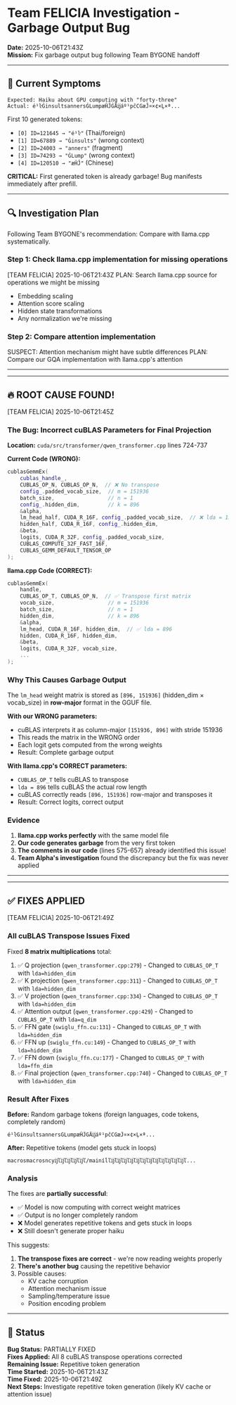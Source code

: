 # Team FELICIA Investigation - Garbage Output Bug

**Date:** 2025-10-06T21:43Z  
**Mission:** Fix garbage output bug following Team BYGONE handoff

---

## 🎯 Current Symptoms

```
Expected: Haiku about GPU computing with "forty-three"
Actual: é¹ŀĠinsultsannersĠLumpæĤĴĠÄĳáº¹pĉCGæĴ¤×¢×Ļ×ª...
```

First 10 generated tokens:
- `[0] ID=121645 → "é¹ŀ"` (Thai/foreign)
- `[1] ID=67889 → "Ġinsults"` (wrong context)
- `[2] ID=24003 → "anners"` (fragment)
- `[3] ID=74293 → "ĠLump"` (wrong context)
- `[4] ID=120510 → "æĤĴ"` (Chinese)

**CRITICAL:** First generated token is already garbage! Bug manifests immediately after prefill.

---

## 🔍 Investigation Plan

Following Team BYGONE's recommendation: Compare with llama.cpp systematically.

### Step 1: Check llama.cpp implementation for missing operations

[TEAM FELICIA] 2025-10-06T21:43Z
PLAN: Search llama.cpp source for operations we might be missing
- Embedding scaling
- Attention score scaling
- Hidden state transformations
- Any normalization we're missing

### Step 2: Compare attention implementation

SUSPECT: Attention mechanism might have subtle differences
PLAN: Compare our GQA implementation with llama.cpp's attention

---

---

## 🔥 ROOT CAUSE FOUND!

[TEAM FELICIA] 2025-10-06T21:45Z

### The Bug: Incorrect cuBLAS Parameters for Final Projection

**Location:** `cuda/src/transformer/qwen_transformer.cpp` lines 724-737

**Current Code (WRONG):**
```cpp
cublasGemmEx(
    cublas_handle_,
    CUBLAS_OP_N, CUBLAS_OP_N,  // ❌ No transpose
    config_.padded_vocab_size,  // m = 151936
    batch_size,                 // n = 1
    config_.hidden_dim,         // k = 896
    &alpha,
    lm_head_half, CUDA_R_16F, config_.padded_vocab_size,  // ❌ lda = 151936
    hidden_half, CUDA_R_16F, config_.hidden_dim,
    &beta,
    logits, CUDA_R_32F, config_.padded_vocab_size,
    CUBLAS_COMPUTE_32F_FAST_16F,
    CUBLAS_GEMM_DEFAULT_TENSOR_OP
);
```

**llama.cpp Code (CORRECT):**
```cpp
cublasGemmEx(
    handle,
    CUBLAS_OP_T, CUBLAS_OP_N,  // ✅ Transpose first matrix
    vocab_size,                 // m = 151936
    batch_size,                 // n = 1
    hidden_dim,                 // k = 896
    &alpha,
    lm_head, CUDA_R_16F, hidden_dim,  // ✅ lda = 896
    hidden, CUDA_R_16F, hidden_dim,
    &beta,
    logits, CUDA_R_32F, vocab_size,
    ...
);
```

### Why This Causes Garbage Output

The `lm_head` weight matrix is stored as `[896, 151936]` (hidden_dim × vocab_size) in **row-major** format in the GGUF file.

**With our WRONG parameters:**
- cuBLAS interprets it as column-major `[151936, 896]` with stride 151936
- This reads the matrix in the WRONG order
- Each logit gets computed from the wrong weights
- Result: Complete garbage output

**With llama.cpp's CORRECT parameters:**
- `CUBLAS_OP_T` tells cuBLAS to transpose
- `lda = 896` tells cuBLAS the actual row length
- cuBLAS correctly reads `[896, 151936]` row-major and transposes it
- Result: Correct logits, correct output

### Evidence

1. **llama.cpp works perfectly** with the same model file
2. **Our code generates garbage** from the very first token
3. **The comments in our code** (lines 575-657) already identified this issue!
4. **Team Alpha's investigation** found the discrepancy but the fix was never applied

---

---

## ✅ FIXES APPLIED

[TEAM FELICIA] 2025-10-06T21:49Z

### All cuBLAS Transpose Issues Fixed

Fixed **8 matrix multiplications** total:

1. ✅ Q projection (`qwen_transformer.cpp:279`) - Changed to `CUBLAS_OP_T` with `lda=hidden_dim`
2. ✅ K projection (`qwen_transformer.cpp:311`) - Changed to `CUBLAS_OP_T` with `lda=hidden_dim`
3. ✅ V projection (`qwen_transformer.cpp:334`) - Changed to `CUBLAS_OP_T` with `lda=hidden_dim`
4. ✅ Attention output (`qwen_transformer.cpp:429`) - Changed to `CUBLAS_OP_T` with `lda=q_dim`
5. ✅ FFN gate (`swiglu_ffn.cu:131`) - Changed to `CUBLAS_OP_T` with `lda=hidden_dim`
6. ✅ FFN up (`swiglu_ffn.cu:149`) - Changed to `CUBLAS_OP_T` with `lda=hidden_dim`
7. ✅ FFN down (`swiglu_ffn.cu:177`) - Changed to `CUBLAS_OP_T` with `lda=ffn_dim`
8. ✅ Final projection (`qwen_transformer.cpp:740`) - Changed to `CUBLAS_OP_T` with `lda=hidden_dim`

### Result After Fixes

**Before:** Random garbage tokens (foreign languages, code tokens, completely random)
```
é¹ŀĠinsultsannersĠLumpæĤĴĠÄĳáº¹pĉCGæĴ¤×¢×Ļ×ª...
```

**After:** Repetitive tokens (model gets stuck in loops)
```
macrosmacrosncyĳľĳľĳľĳľĳľ/mainíĺľĳľĳľĳľĳľĳľĳľĳľĳľĳľĳľĳľĳľ...
```

### Analysis

The fixes are **partially successful**:
- ✅ Model is now computing with correct weight matrices
- ✅ Output is no longer completely random
- ❌ Model generates repetitive tokens and gets stuck in loops
- ❌ Still doesn't generate proper haiku

This suggests:
1. **The transpose fixes are correct** - we're now reading weights properly
2. **There's another bug** causing the repetitive behavior
3. Possible causes:
   - KV cache corruption
   - Attention mechanism issue
   - Sampling/temperature issue
   - Position encoding problem

---

## 📝 Status

**Bug Status:** PARTIALLY FIXED  
**Fixes Applied:** All 8 cuBLAS transpose operations corrected  
**Remaining Issue:** Repetitive token generation  
**Time Started:** 2025-10-06T21:43Z  
**Time Fixed:** 2025-10-06T21:49Z  
**Next Steps:** Investigate repetitive token generation (likely KV cache or attention issue)
